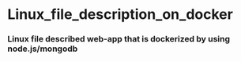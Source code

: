 # Linux_file_description_on_docker
<h3>Linux file described web-app that is dockerized by using node.js/mongodb</h3>



